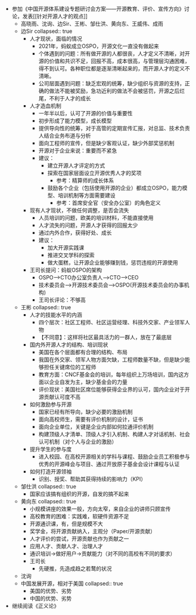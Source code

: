 - 参加《中国开源体系建设专题研讨会方案——开源教育、评价、宣传方向》讨论，发表[[针对开源人才的观点]]
	- 高晓雨、沈询、边Sir、王彬、邹仕洪、黄向东、王威伟、成雨
	- 边Sir
	  collapsed:: true
		- 人才现状，面临的情况
			- 2021年，蚂蚁成立OSPO，开源文化一直没有做起来
			- 个体遇到的问题：所有做开源的人都很丧，人才定义不清晰，对开源的价值和共识不足，回报不高，成本很高，与管理层沟通困难，得不到认可。各种职位都是逐渐清晰起来的，而开源人才的定义不清晰。
			- 公司层面遇到问题：缺乏宏观的统筹，缺少组织与资源的支持，正确的做法不能被奖励，急功近利的做法不会被惩罚，开源之后烂尾，不利于人才的成长
		- 人才造血机制
			- 一年半以后，认可了开源的价值与重要性
			- 初步形成了能力模型，成长模型
			- 提供导向性的统筹，对于高管的定期宣传汇报，对总监、技术负责人结合业务布道与分析
			- 面向工程师的宣传，但是缺少客观认证，缺少外部奖惩机制
			- 开源对于企业来说：重要而不紧急
			- 建议：
				- 建立开源人才评定的方式
				- 探索在国家层面设立开源优秀人才的奖项
					- 参考：精算师的成长体系
				- 鼓励各个企业（包括使用开源的企业）都成立OSPO，能力模型、培训机制等方面需要建设
					- 参考：首席安全官（安全办公室）的角色定义
		- 现有人才现状，不做任何调整，是否会流失
			- 人员培训的问题，欧美的培训材料，不能直接使用
			- 人才流失的问题，开源人才获得的回报太少
			- 通过内外合作，获得好处、成长
			- 建议：
				- 加大开源实践课
				- 推进交叉学科的探索
				- 做大蛋糕，让开源企业能够赚到钱，惩罚违规的开源使用
		- 王司长提问：蚂蚁OSPO的架构
			- OSPO-->CTO办公室负责人-->CTO-->CEO
			- 技术委员会-->开源技术委员会-->OSPO(开源技术委员会的办事机构)
			- 王司长评论：不够高
	- 王彬
	  collapsed:: true
		- 人才的技能水平的内涵
			- 四个层次：社区工程师、社区运营经理、科技外交家、产业领军人物
			- 【不同意】：这样将社区最具活力的一群人，放在了最底层
		- 国内外开源人才的结构、培训现状
			- 美国在各个层面都有合理的结构、布局
			- 我国在外交家、领军人物方面欠缺，工程师数量不缺，但是缺少能够担任关键席位的工程师
			- 教育方面：CNCF基金会的培训，每年组织上万场培训，国内这方面以企业自发为主，缺少基金会的力量
			- 评价现状：美国社区席位能够获得企业界的认可，国内企业对于开源贡献认可度不高
		- 如何激励参与开源
			- 国家已经有所导向，缺少必要的激励机制
			- 面向高校师生，需要有评价机制的设计，证书
			- 面向企业单位，关键是企业内部如何拉通评价机制
			- 构建顶级人才清单、顶级人才引入机制、构建人才对话机制、社会认可机制（对个人与企业的激励）
		- 提升学生的参与度
			- 进入校园、在高校开源相关的学科与课程、鼓励企业员工积极参与优秀的开源峰会与项目、通过开放原子基金会设计课程与认证
		- 如何打造开源领袖
			- 识别、授奖、帮助其获得持续的影响力（KPI）
	- 邹仕洪
	  collapsed:: true
		- 国家应该搞有组织的开源，自发的搞不起来
	- 黄向东
	  collapsed:: true
		- 小规模讲座的效果一般，方向太窄，来自企业的讲师只顾宣传
		- 高校教育的困难：实践难，软硬件资源不足
		- 开源通识课，有，但是规模不大
		- 奖学金，将开源贡献纳入，主观分（Paper/开源贡献）
		- 人才评价的尝试，开源贡献也作为贡献之一
		- 应用人才、贡献人才、治理人才
		- 通识培训->做好用户->贡献能力（对不同的高校有不同的要求）
		- 王司长
			- 先硬推，先造成趋之若鹜的状况
	- 沈询
	- 中国发展开源，相对于美国
	  collapsed:: true
		- 美国的优势、劣势
		- 中国的优势、劣势
- 继续阅读《正义论》